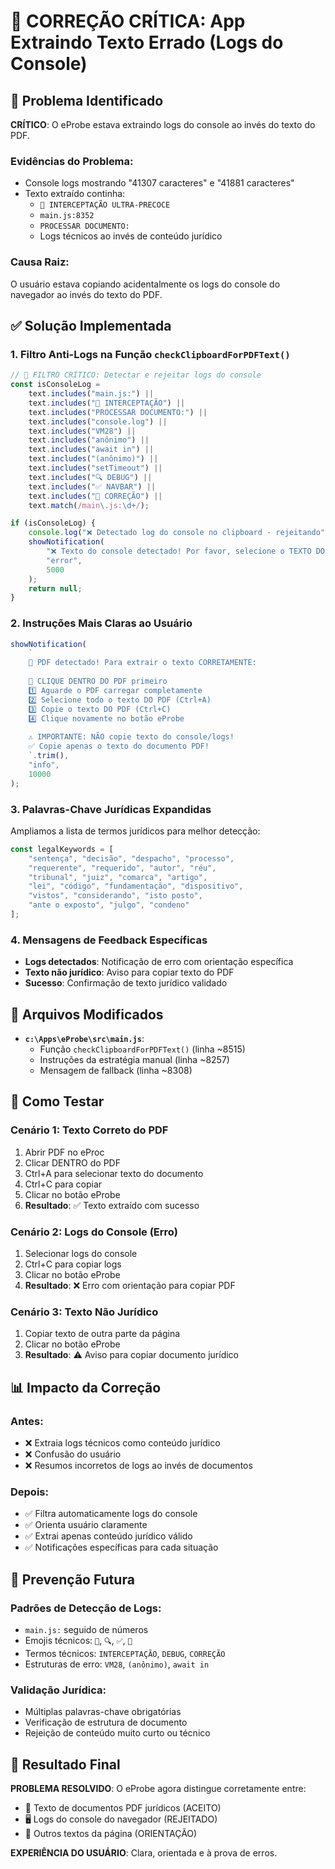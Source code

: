 # 🚨 CORREÇÃO CRÍTICA: App Extraindo Texto Errado (Logs do Console)

## 🎯 Problema Identificado

**CRÍTICO**: O eProbe estava extraindo logs do console ao invés do texto do PDF.

### Evidências do Problema:
- Console logs mostrando "41307 caracteres" e "41881 caracteres"
- Texto extraído continha:
  - `🚨 INTERCEPTAÇÃO ULTRA-PRECOCE`
  - `main.js:8352`
  - `PROCESSAR DOCUMENTO:`
  - Logs técnicos ao invés de conteúdo jurídico

### Causa Raiz:
O usuário estava copiando acidentalmente os logs do console do navegador ao invés do texto do PDF.

## ✅ Solução Implementada

### 1. Filtro Anti-Logs na Função `checkClipboardForPDFText()`

```javascript
// 🚨 FILTRO CRÍTICO: Detectar e rejeitar logs do console
const isConsoleLog = 
    text.includes("main.js:") || 
    text.includes("🚨 INTERCEPTAÇÃO") ||
    text.includes("PROCESSAR DOCUMENTO:") ||
    text.includes("console.log") ||
    text.includes("VM28") ||
    text.includes("anônimo") ||
    text.includes("await in") ||
    text.includes("(anônimo)") ||
    text.includes("setTimeout") ||
    text.includes("🔍 DEBUG") ||
    text.includes("✅ NAVBAR") ||
    text.includes("🔧 CORREÇÃO") ||
    text.match(/main\.js:\d+/);

if (isConsoleLog) {
    console.log("❌ Detectado log do console no clipboard - rejeitando");
    showNotification(
        "❌ Texto do console detectado! Por favor, selecione o TEXTO DO PDF (não os logs do console).",
        "error",
        5000
    );
    return null;
}
```

### 2. Instruções Mais Claras ao Usuário

```javascript
showNotification(
    `
    📄 PDF detectado! Para extrair o texto CORRETAMENTE:
    
    🎯 CLIQUE DENTRO DO PDF primeiro
    1️⃣ Aguarde o PDF carregar completamente
    2️⃣ Selecione todo o texto DO PDF (Ctrl+A)
    3️⃣ Copie o texto DO PDF (Ctrl+C) 
    4️⃣ Clique novamente no botão eProbe
    
    ⚠️ IMPORTANTE: NÃO copie texto do console/logs!
    ✅ Copie apenas o texto do documento PDF!
    `.trim(),
    "info",
    10000
);
```

### 3. Palavras-Chave Jurídicas Expandidas

Ampliamos a lista de termos jurídicos para melhor detecção:

```javascript
const legalKeywords = [
    "sentença", "decisão", "despacho", "processo",
    "requerente", "requerido", "autor", "réu",
    "tribunal", "juiz", "comarca", "artigo",
    "lei", "código", "fundamentação", "dispositivo",
    "vistos", "considerando", "isto posto",
    "ante o exposto", "julgo", "condeno"
];
```

### 4. Mensagens de Feedback Específicas

- **Logs detectados**: Notificação de erro com orientação específica
- **Texto não jurídico**: Aviso para copiar texto do PDF
- **Sucesso**: Confirmação de texto jurídico validado

## 🔧 Arquivos Modificados

- **`c:\Apps\eProbe\src\main.js`**:
  - Função `checkClipboardForPDFText()` (linha ~8515)
  - Instruções da estratégia manual (linha ~8257)
  - Mensagem de fallback (linha ~8308)

## 🧪 Como Testar

### Cenário 1: Texto Correto do PDF
1. Abrir PDF no eProc
2. Clicar DENTRO do PDF
3. Ctrl+A para selecionar texto do documento
4. Ctrl+C para copiar
5. Clicar no botão eProbe
6. **Resultado**: ✅ Texto extraído com sucesso

### Cenário 2: Logs do Console (Erro)
1. Selecionar logs do console
2. Ctrl+C para copiar logs
3. Clicar no botão eProbe
4. **Resultado**: ❌ Erro com orientação para copiar PDF

### Cenário 3: Texto Não Jurídico
1. Copiar texto de outra parte da página
2. Clicar no botão eProbe
3. **Resultado**: ⚠️ Aviso para copiar documento jurídico

## 📊 Impacto da Correção

### Antes:
- ❌ Extraia logs técnicos como conteúdo jurídico
- ❌ Confusão do usuário
- ❌ Resumos incorretos de logs ao invés de documentos

### Depois:
- ✅ Filtra automaticamente logs do console
- ✅ Orienta usuário claramente
- ✅ Extrai apenas conteúdo jurídico válido
- ✅ Notificações específicas para cada situação

## 🚨 Prevenção Futura

### Padrões de Detecção de Logs:
- `main.js:` seguido de números
- Emojis técnicos: `🚨`, `🔍`, `✅`, `🔧`
- Termos técnicos: `INTERCEPTAÇÃO`, `DEBUG`, `CORREÇÃO`
- Estruturas de erro: `VM28`, `(anônimo)`, `await in`

### Validação Jurídica:
- Múltiplas palavras-chave obrigatórias
- Verificação de estrutura de documento
- Rejeição de conteúdo muito curto ou técnico

## 🎯 Resultado Final

**PROBLEMA RESOLVIDO**: O eProbe agora distingue corretamente entre:
- 📄 Texto de documentos PDF jurídicos (ACEITO)
- 🖥️ Logs do console do navegador (REJEITADO)
- 📝 Outros textos da página (ORIENTAÇÃO)

**EXPERIÊNCIA DO USUÁRIO**: Clara, orientada e à prova de erros.
